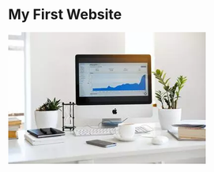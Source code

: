 # My First Website 
![photo](https://raw.githubusercontent.com/ab344/historyofinternet-601/main/images/ezgif.com-gif-maker-4.webp)
